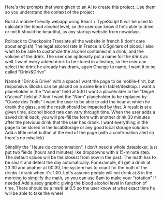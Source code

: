 Here's the prompts that were given to an AI to create this project.
Use them so you understand the context of the project

Build a mobile-friendly webapp using React + TypeScript
It will be used to calculate the blood alcohol level, so the user can know if he's able to drive or not
It should be beautiful, as any startup website from nowadays

Rollback to Checkpoint
Translate all the website in french (I don't care about english)
The legal alcohol rate in France is 0.5g/liters of blood.
I also want to be able to customize the alcohol contained in a drink, and the volume of the drink.
The user can optionally put a name for the drink as well.
I want every added drink to be stored in a history, so the user can select the drink he already has drank, again
Change to name, I want it to be called "Drink&Drive"

Name it "Drink & Drive" with a space
I want the page to be mobile-first, but responsive. Blocks can be placed on a same line in tablet/desktop.
I want a placeholder in the "Volume" field at 500
I want a placeholder in the "Degré d'alcool" field at 7
And I want the "Nom" placeholder to be replaced by "Cuvée des Trolls"
I want the user to be able to add the hour at which he drank the glass, and the result should be impacted by that. A result is at a given time, alcohol blood rate can vary through time.
When the user adds a saved drink back, you will pre-fill the form with another drink 30 minutes after the previous drink that the user has drank.
I want everything in the page to be stored in the localStorage or any good local storage solution.
Add a little reset button at the end of the page (with a confirmation alert so there's no misclick)

Simplify the "Heure de consommation". I don't need a whole datepicker, just put two fields (hours and minutes) like dropdowns with a 15-minute step. The default values will be the closest from now in the past.
The math has to be smart and detect the day automatically. For example, if I get a drink at 23:30 and another at 00:30, the system has to count for the both of the drinks I drank when it's 1:00. Let's assume people will not drink at 8 in the morning to simplify the math, so you can use 8am to make your "rotation" if needed
Add a sexy graphic giving the blood alcohol level in function of time. There should be a mark at 0.5 so the user know at what exact time he will be able to take the wheel
